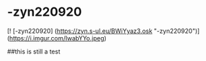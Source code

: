# -zyn220920
[! [-zyn220920] (https://zyn.s-ul.eu/BWiYyaz3.osk "-zyn220920")] (https://i.imgur.com/IwabYYo.jpeg)

##this is still a test
